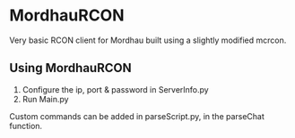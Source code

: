 # MordhauRCON
Very basic RCON client for Mordhau built using a slightly modified mcrcon.

## Using MordhauRCON
1. Configure the ip, port & password in ServerInfo.py
2. Run Main.py

Custom commands can be added in parseScript.py, in the parseChat function.
